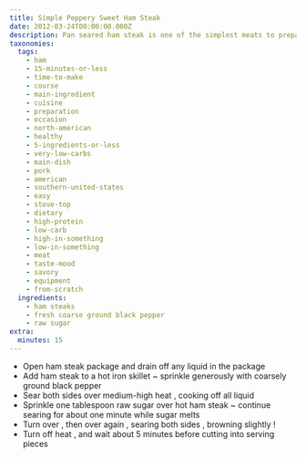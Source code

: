 ```yaml
---
title: Simple Peppery Sweet Ham Steak
date: 2012-03-24T00:00:00.000Z
description: Pan seared ham steak is one of the simplest meats to prepare!  quick too!
taxonomies:
  tags:
    - ham
    - 15-minutes-or-less
    - time-to-make
    - course
    - main-ingredient
    - cuisine
    - preparation
    - occasion
    - north-american
    - healthy
    - 5-ingredients-or-less
    - very-low-carbs
    - main-dish
    - pork
    - american
    - southern-united-states
    - easy
    - stove-top
    - dietary
    - high-protein
    - low-carb
    - high-in-something
    - low-in-something
    - meat
    - taste-mood
    - savory
    - equipment
    - from-scratch
  ingredients:
    - ham steaks
    - fresh coarse ground black pepper
    - raw sugar
extra:
  minutes: 15
---
```

 - Open ham steak package and drain off any liquid in the package
 - Add ham steak to a hot iron skillet ~ sprinkle generously with coarsely ground black pepper
 - Sear both sides over medium-high heat , cooking off all liquid
 - Sprinkle one tablespoon raw sugar over hot ham steak ~ continue searing for about one minute while sugar melts
 - Turn over , then over again , searing both sides , browning slightly !
 - Turn off heat , and wait about 5 minutes before cutting into serving pieces
